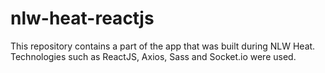 # nlw-heat-reactjs
This repository contains a part of the app that was built during NLW Heat. Technologies such as ReactJS, Axios, Sass and Socket.io were used.
